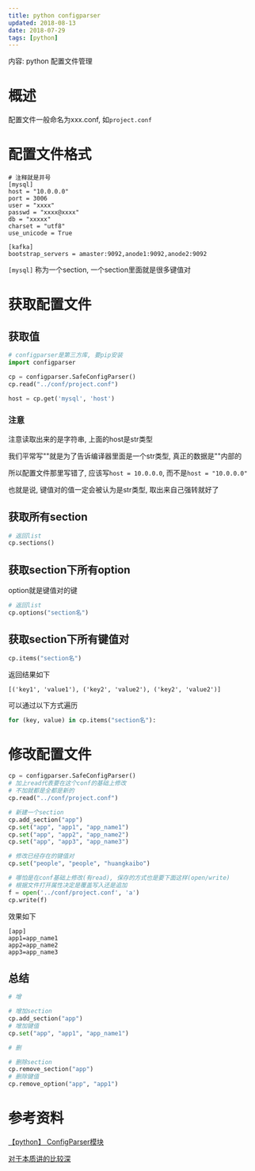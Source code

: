 ```yaml
---
title: python configparser
updated: 2018-08-13
date: 2018-07-29
tags: [python]
---
```


内容: python 配置文件管理

<!-- more -->

# 概述

配置文件一般命名为xxx.conf, 如`project.conf`

# 配置文件格式

```
# 注释就是井号
[mysql]
host = "10.0.0.0"
port = 3006
user = "xxxx"
passwd = "xxxx@xxxx"
db = "xxxxx"
charset = "utf8"
use_unicode = True

[kafka]
bootstrap_servers = amaster:9092,anode1:9092,anode2:9092
```

`[mysql]` 称为一个section, 一个section里面就是很多键值对

# 获取配置文件

## 获取值

```python
# configparser是第三方库, 要pip安装
import configparser

cp = configparser.SafeConfigParser()
cp.read("../conf/project.conf")

host = cp.get('mysql', 'host')
```

### 注意

注意读取出来的是字符串, 上面的host是str类型

我们平常写""就是为了告诉编译器里面是一个str类型, 真正的数据是""内部的

所以配置文件那里写错了, 应该写`host = 10.0.0.0`, 而不是`host = "10.0.0.0"`

也就是说, 键值对的值一定会被认为是str类型, 取出来自己强转就好了

## 获取所有section

```python
# 返回list
cp.sections()
```

## 获取section下所有option

option就是键值对的键

```python
# 返回list
cp.options("section名")
```

## 获取section下所有键值对

```python
cp.items("section名")
```

返回结果如下

```
[('key1', 'value1'), ('key2', 'value2'), ('key2', 'value2')]
```

可以通过以下方式遍历

```python
for (key, value) in cp.items("section名"):
```

# 修改配置文件

```python
cp = configparser.SafeConfigParser()
# 加上read代表要在这个conf的基础上修改
# 不加就都是全都是新的
cp.read("../conf/project.conf")

# 新建一个section
cp.add_section("app")
cp.set("app", "app1", "app_name1")
cp.set("app", "app2", "app_name2")
cp.set("app", "app3", "app_name3")

# 修改已经存在的键值对
cp.set("people", "people", "huangkaibo")

# 哪怕是在conf基础上修改(有read), 保存的方式也是要下面这样(open/write)
# 根据文件打开属性决定是覆盖写入还是追加
f = open('../conf/project.conf', 'a')
cp.write(f)
```

效果如下

```
[app]
app1=app_name1
app2=app_name2
app3=app_name3
```

## 总结

```python
# 增

# 增加section
cp.add_section("app")
# 增加键值
cp.set("app", "app1", "app_name1")

# 删

# 删除section
cp.remove_section("app")
# 删除键值
cp.remove_option("app", "app1")
```

# 参考资料

[【python】 ConfigParser模块](http://blog.51cto.com/793404905/1545878)

[对于本质讲的比较深](https://blog.csdn.net/miner_k/article/details/77857292)